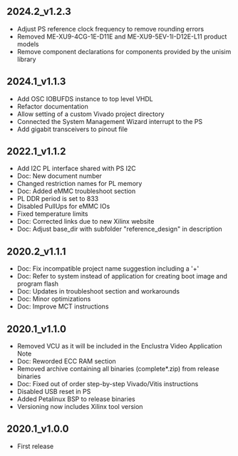 ## 2024.2_v1.2.3
* Adjust PS reference clock frequency to remove rounding errors
* Removed ME-XU9-4CG-1E-D11E and ME-XU9-5EV-1I-D12E-L11 product models
* Remove component declarations for components provided by the unisim library

## 2024.1_v1.1.3
* Add OSC IOBUFDS instance to top level VHDL
* Refactor documentation
* Allow setting of a custom Vivado project directory
* Connected the System Management Wizard interrupt to the PS
* Add gigabit transceivers to pinout file

## 2022.1_v1.1.2
* Add I2C PL interface shared with PS I2C
* Doc: New document number
* Changed restriction names for PL memory
* Doc: Added eMMC troubleshoot section
* PL DDR period is set to 833
* Disabled PullUps for eMMC IOs
* Fixed temperature limits
* Doc: Corrected links due to new Xilinx website
* Doc: Adjust base_dir with subfolder "reference_design" in description

## 2020.2_v1.1.1
* Doc: Fix incompatible project name suggestion including a '+'
* Doc: Refer to system instead of application for creating boot image and program flash
* Doc: Updates in troubleshoot section and workarounds
* Doc: Minor optimizations
* Doc: Improve MCT instructions

## 2020.1_v1.1.0
* Removed VCU as it will be included in the Enclustra Video Application Note
* Doc: Reworded ECC RAM section
* Removed archive containing all binaries (complete*.zip) from release binaries
* Doc: Fixed out of order step-by-step Vivado/Vitis instructions
* Disabled USB reset in PS
* Added Petalinux BSP to release binaries
* Versioning now includes Xilinx tool version

## 2020.1_v1.0.0
* First release
